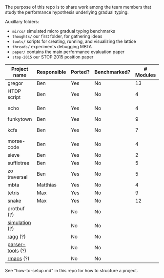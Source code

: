 
The purpose of this repo is to share work among the team members that study
the performance hypothesis underlying gradual typing.

Auxillary folders:
- `mirco/` simulated micro gradual typing benchmarks
- `thoughts/` our first folder, for gathering ideas
- `tools/` scripts for creating, running, and visualizing the lattice
- `threads/` experiments debugging MBTA
- `paper/` contains the main performance evaluation paper
- `stop-2015` our STOP 2015 position paper

| Project name          | Responsible | Ported? | Benchmarked? | # Modules | Module structure |
| --------------------- | ----------- | ------- | ------------ | --------- | ---------------- |
| gregor                | Ben         | Yes     | No           | 13        | pyramidic        |
| HTDP script           | Ben         | Yes     | No           | 4         | triangle         |
| echo                  | Ben         | Yes     | No           | 4         | directed diamond |
| funkytown             | Ben         | Yes     | No           | 9         | vine-like        |
| kcfa                  | Ben         | Yes     | No           | 7         | line, or braid   |
| morse-code            | Ben         | Yes     | No           | 4         | vee              |
| sieve                 | Ben         | Yes     | No           | 2         | one chain        |
| suffixtree            | Ben         | Yes     | No           | 5         | line             |
| zo traversal          | Ben         | Yes     | No           | 5         | almost diamond   |
| mbta                  | Matthias    | Yes     | No           | 4         | one chain        |
| tetris                | Max         | Yes     | No           | 9         | diamond          |
| snake                 | Max         | Yes     | No           | 12        | diamond          |
| protbuf (?)           |             | No      | No           |           |                  |
| [simulation][1] (?)   |             | No      | No           |           |                  |
| [ragg][2] (?)         |             | No      | No           |           |                  |
| [parser-tools][3] (?) |             | No      | No           |           |                  |
| [rmacs][4] (?)        |             | No      | No           |           |                  |

See "how-to-setup.md" in this repo for how to structure a project.

[1]: http://planet.racket-lang.org/display.ss?package=simulation.plt&owner=williams
[2]: https://github.com/jbclements/ragg/tree/master
[3]: https://github.com/racket/parser-tools
[4]: https://github.com/tonyg/rmacs
